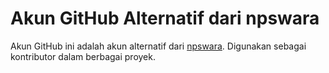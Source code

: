 # Akun GitHub Alternatif dari npswara

Akun GitHub ini adalah akun alternatif dari [npswara](https://github.com/npswara). Digunakan sebagai kontributor dalam berbagai proyek.
